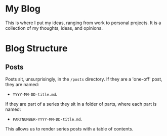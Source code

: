 # My Blog

This is where I put my ideas, ranging from work to personal projects. It is a collection
of my thoughts, ideas, and opinions.

# Blog Structure

## Posts

Posts sit, unsurprisingly, in the `/posts` directory. If they are a 'one-off' post,
they are named:
- `YYYY-MM-DD-title.md`.

If they are part of a series they sit in a folder of parts, where each part is
named:
- `PARTNUMBER-YYYY-MM-DD-title.md`.

This allows us to render series posts with a table of contents.
